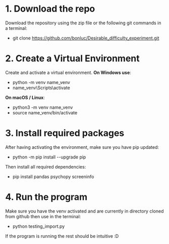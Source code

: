 # 1. Download the repo 
Download the repository using the zip file or the following git commands in a terminal: 
* git clone https://github.com/bonluc/Desirable_difficulty_experiment.git

# 2. Create a Virtual Environment

Create and activate a virtual environment.
**On Windows use**:
* python -m venv name_venv
* name_venv\Scripts\activate

**On macOS / Linux**:
* python3 -m venv name_venv
* source name_venv/bin/activate

# 3. Install required packages
After having activating the environment, make sure you have pip updated:

* python -m pip install --upgrade pip
  
Then install all required dependencies:

* pip install pandas psychopy screeninfo

# 4. Run the program
Make sure you have the venv activated and are currently in directory cloned from github then use in the terminal:
* python testing_import.py

If the program is running the rest should be intuitive :D
